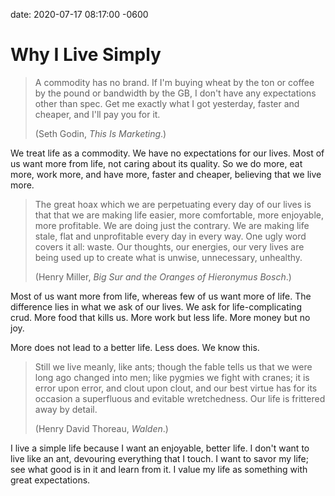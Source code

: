 date: 2020-07-17 08:17:00 -0600

# Why I Live Simply

> A commodity has no brand. If I'm buying wheat by the ton or coffee by the pound or bandwidth by the GB, I don't have any expectations other than spec. Get me exactly what I got yesterday, faster and cheaper, and I'll pay you for it.
>
> (Seth Godin, *This Is Marketing*.)


We treat life as a commodity. We have no expectations for our lives. Most of us want more from life, not caring about its quality. So we do more, eat more, work more, and have more, faster and cheaper, believing that we live more.

> The great hoax which we are perpetuating every day of our lives is that that we are making life easier, more comfortable, more enjoyable, more profitable. We are doing just the contrary. We are making life stale, flat and unprofitable every day in every way. One ugly word covers it all: waste. Our thoughts, our energies, our very lives are being used up to create what is unwise, unnecessary, unhealthy. 
>
> (Henry Miller, *Big Sur and the Oranges of Hieronymus Bosch*.)


Most of us want more from life, whereas few of us want more of life. The difference lies in what we ask of our lives. We ask for life-complicating crud. More food that kills us. More work but less life. More money but no joy.

More does not lead to a better life. Less does. We know this.

> Still we live meanly, like ants; though the fable tells us that we were long ago changed into men; like pygmies we fight with cranes; it is error upon error, and clout upon clout, and our best virtue has for its occasion a superfluous and evitable wretchedness. Our life is frittered away by detail.
>
> (Henry David Thoreau, *Walden*.)


I live a simple life because I want an enjoyable, better life. I don't want to live like an ant, devouring everything that I touch. I want to savor my life; see what good is in it and learn from it. I value my life as something with great expectations.